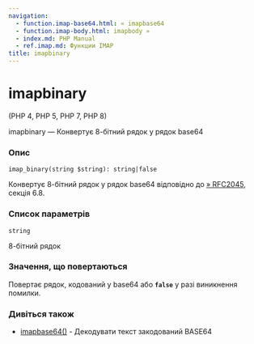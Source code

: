 ```yaml
---
navigation:
  - function.imap-base64.html: « imapbase64
  - function.imap-body.html: imapbody »
  - index.md: PHP Manual
  - ref.imap.md: Функции IMAP
title: imapbinary
---
```

# imapbinary

(PHP 4, PHP 5, PHP 7, PHP 8)

imapbinary — Конвертує 8-бітний рядок у рядок base64

### Опис

```methodsynopsis
imap_binary(string $string): string|false
```

Конвертує 8-бітний рядок у рядок base64 відповідно до [» RFC2045](http://www.faqs.org/rfcs/rfc2045), секція 6.8.

### Список параметрів

`string`

8-бітний рядок

### Значення, що повертаються

Повертає рядок, кодований у base64 або **`false`** у разі виникнення помилки.

### Дивіться також

-   [imapbase64()](function.imap-base64.html) - Декодувати текст закодований BASE64

